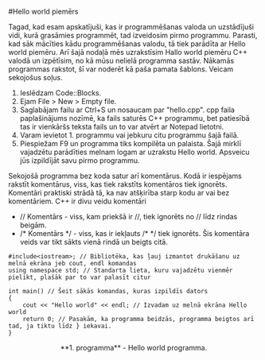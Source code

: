 #Hello world piemērs

Tagad, kad esam apskatījuši, kas ir programmēšanas valoda un uzstādījuši vidi, kurā grasāmies programmēt, tad izveidosim pirmo programmu. Parasti, kad sāk mācīties kādu programmēšanas valodu, tā tiek parādīta ar Hello world piemēru. Arī šajā nodaļā mēs uzrakstīsim Hallo world piemēru C++ valodā un izpētīsim, no kā mūsu nelielā programma sastāv. Nākamās programmas rakstot, šī var noderēt kā paša pamata šablons. Veicam sekojošus soļus.

1. Ieslēdzam Code::Blocks.
1. Ejam File > New > Empty file.
1. Saglabājam failu ar Ctrl+S un nosaucam par "hello.cpp". cpp faila paplašinājums nozīmē, ka fails saturēs C++ programmu, bet patiesībā tas ir vienkāršs teksta fails un to var atvērt ar Notepad lietotni.
1. Varam ievietot 1. programmu vai jebkuru citu programmu šajā failā.
1. Piespiežam F9 un programma tiks kompilēta un palaista. Šajā mirklī vajadzētu parādīties melnam logam ar uzrakstu Hello world. Apsveicu jūs izpildījāt savu pirmo programmu.


Sekojošā programma bez koda satur arī komentārus. Kodā ir iespējams rakstīt komentārus, viss, kas tiek rakstīts komentāros tiek ignorēts. Komentāri praktiski strādā tā, ka nav atšķirība starp kodu ar vai bez komentāriem. C++ ir divu veidu komentāri

- // Komentārs - viss, kam priekšā ir //, tiek ignorēts no // līdz rindas beigām.
- /\* Komentārs \*/ - viss, kas ir iekļauts /\* \*/ tiek ignorēts. Šis komentāra veids var tikt sākts vienā rindā un beigts citā.


```
#include<iostream>; // Bibliotēka, kas ļauj izmantot drukāšanu uz melnā ekrāna jeb cout, endl komandas
using namespace std; // Standarta lieta, kuru vajadzētu vienmēr pielikt, plašāk par to var palasīt citur

int main() // Šeit sākās komandas, kuras izpildīs dators
{
    cout << "Hello world" << endl; // Izvadam uz melnā ekrāna Hello world
    return 0; // Pasakām, ka programma beidzās, programma beigtos arī tad, ja tiktu līdz } iekavai.
}
```

<center>**1. programma** - Hello world programma.</center>